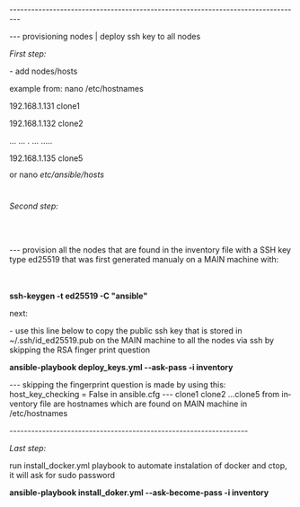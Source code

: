 <!DOCTYPE HTML PUBLIC "-//W3C//DTD HTML 4.0 Transitional//EN">
<html>
<head>
	<meta http-equiv="content-type" content="text/html; charset=utf-8"/>
	<title></title>
	<meta name="generator" content="LibreOffice 7.0.4.2 (Linux)"/>
</head>
<body lang="en-US" link="#000080" vlink="#800000" dir="ltr"><p>---------------------------------------------------------------------------------</p>
<p>--- provisioning nodes | deploy ssh key to all nodes</p>
<p><i>		First step:</i></p>
<p>- add nodes/hosts</p>
<p>example from: nano /etc/hostnames</p>
<p>192.168.1.131 clone1 
</p>
<p>192.168.1.132 clone2 
</p>
<p>... ... . ... ..... 
</p>
<p>192.168.1.135 clone5</p>
<p style="margin-bottom: 0in; line-height: 100%">or nano
<i>etc/ansible/hosts</i></p>
<p style="margin-bottom: 0in; line-height: 100%"><br/>

</p>
<p style="margin-bottom: 0in; line-height: 100%"><i>		Second step:</i></p>
<p><br/>
<br/>

</p>
<p>--- provision all the nodes that are found in the inventory file
with a SSH key type ed25519 that was first generated manualy on a
MAIN machine with:<br/>
<br/>
<br/>

</p>
<p><b>ssh-keygen -t ed25519 -C &quot;ansible&quot;</b></p>
<p>next:</p>
<p>- use this line below to copy the public ssh key that is stored in
~/.ssh/id_ed25519.pub on the MAIN machine to all the nodes via ssh by
skipping the RSA finger print question</p>
<p><b>ansible-playbook deploy_keys.yml --ask-pass -i inventory</b></p>
<p>--- skipping the fingerprint question is made by using this:
host_key_checking = False in ansible.cfg --- clone1 clone2 ...clone5
from inventory file are hostnames which are found on MAIN machine in
/etc/hostnames</p>
<p>------------------------------------------------------------------</p>
<p><i>		Last step:</i></p>
<p>run install_docker.yml playbook to automate instalation of docker
and ctop, <br/>
it will ask for sudo password</p>
<p><b>ansible-playbook install_doker.yml --ask-become-pass -i
inventory</b></p>
<p><br/>
<br/>

</p>
</body>
</html>
